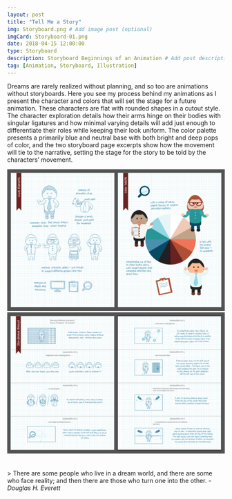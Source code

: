 ```yaml
---
layout: post
title: "Tell Me a Story"
img: Storyboard.png # Add image post (optional)
imgCard: Storyboard-01.png
date: 2018-04-15 12:00:00 
type: Storyboard
description: Storyboard Beginnings of an Animation # Add post description (optional)
tag: [Animation, Storyboard, Illustration]
---
```


Dreams are rarely realized without planning, and so too are animations without storyboards.  Here you see my process behind my animations as I present the character and colors that will set the stage for a future animation.  These characters are flat with rounded shapes in a cutout style. The character exploration details how their arms hinge on their bodies with singular ligatures and how minimal varying details will add just enough to differentiate their roles while keeping their look uniform.  The color palette presents a primarily blue and neutral base with both bright and deep pops of color, and the two storyboard page excerpts show how the movement will tie to the narrative, setting the stage for the story to be told by the characters’ movement.

<div class="post_image_addl">
    <img src="/assets/img/Storyboard-A.png" alt="Character and Color Exploration for an Animation Storyboard">
</div>
<div class="post_image_addl">
    <img src="/assets/img/Storyboard-B.png" alt="Storyline Exploration for an Animation Storyboard">
</div>
<br/><br/>
> There are some people who live in a dream world, and there are some who face reality; and then there are those who turn one into the other.  <cite>- Douglas H. Everett</cite>